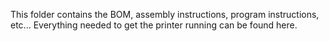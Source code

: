 This folder contains the BOM, assembly instructions, program instructions, etc...
Everything needed to get the printer running can be found here.
